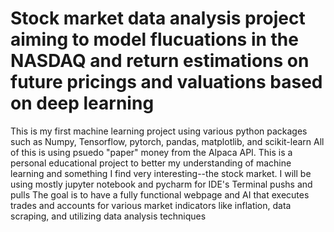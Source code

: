 # Stock market data analysis project aiming to model flucuations in the NASDAQ and return estimations on future pricings and valuations based on deep learning

This is my first machine learning project using various python packages such as Numpy, Tensorflow, pytorch, pandas, matplotlib, and scikit-learn
All of this is using psuedo "paper" money from the Alpaca API. This is a personal educational project to better my understanding of machine learning and something I find very interesting--the stock market. 
I will be using mostly jupyter notebook and pycharm for IDE's
Terminal pushs and pulls
The goal is to have a fully functional webpage and AI that executes trades and accounts for various market indicators like inflation, data scraping, and utilizing data analysis techniques
